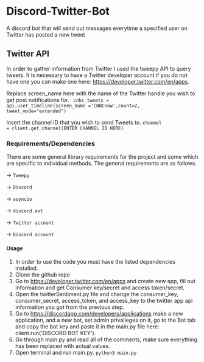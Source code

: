 # Discord-Twitter-Bot
A discord bot that will send out messages everytime a specified user on Twitter has posted a new tweet

## Twitter API 
In order to gather information from Twitter I used the tweepy API to query tweets. It is necessary to have a Twitter developer account if you do not have one you can make one here: https://developer.twitter.com/en/apps. 

Replace screen_name here with the name of the Twitter handle you wish to get post notifications for. 
<code> cnbc_tweets = api.user_timeline(screen_name ='CNBCnow',count=2, tweet_mode="extended") </code>

Insert the channel ID that you wish to send Tweets to.
<code>channel = client.get_channel(ENTER CHANNEL ID HERE)</code>


### Requirements/Dependencies
There are some general library requirements for the project and some which are specific to individual methods.
The general requirements are as follows.


-> <code>Tweepy</code>

-> <code>Discord</code>

-> <code>asyncio</code>

-> <code>discord.ext</code>

-> <code>Twitter account</code>

-> <code>Discord account</code>



#### Usage

1. In order to use the code you must have the listed dependencies installed. 
2. Clone the github repo
3. Go to https://developer.twitter.com/en/apps and create new app, fill out information and get Consumer key/secret and access token/secret.
4. Open the twitterSentiment.py file and change the consumer_key, consumer_secret, access_token, and access_key to the twitter app api information you got from the previous step.
5. Go to https://discordapp.com/developers/applications make a new application, and a new bot, set admin privalleges on it, go to the Bot tab and copy the bot key and paste it in the main.py file here: client.run('DISCORD BOT KEY'). 
6. Go through main.py and read all of the comments, make sure everything has been replaced with actual values.
7. Open terminal and run main.py. <code>python3 main.py</code>

